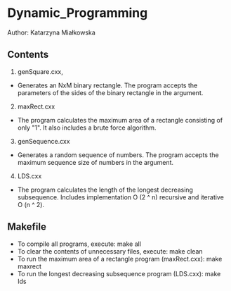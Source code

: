 # Dynamic_Programming

Author: Katarzyna Miałkowska

## Contents ##
1) genSquare.cxx,
- Generates an NxM binary rectangle.
The program accepts the parameters of the sides of the binary rectangle in the argument.
<N> <M>

2) maxRect.cxx
  - The program calculates the maximum area of a rectangle consisting of only "1". It also includes a brute force algorithm.

3) genSequence.cxx
- Generates a random sequence of numbers.
The program accepts the maximum sequence size of numbers in the argument.
<max>

4) LDS.cxx
  - The program calculates the length of the longest decreasing subsequence. Includes implementation O (2 ^ n) recursive and iterative O (n ^ 2). 

## Makefile ##

- To compile all programs, execute:
 make all
- To clear the contents of unnecessary files, execute:
 make clean
- To run the maximum area of a rectangle program (maxRect.cxx):
make maxrect
- To run the longest decreasing subsequence program (LDS.cxx):
make lds
